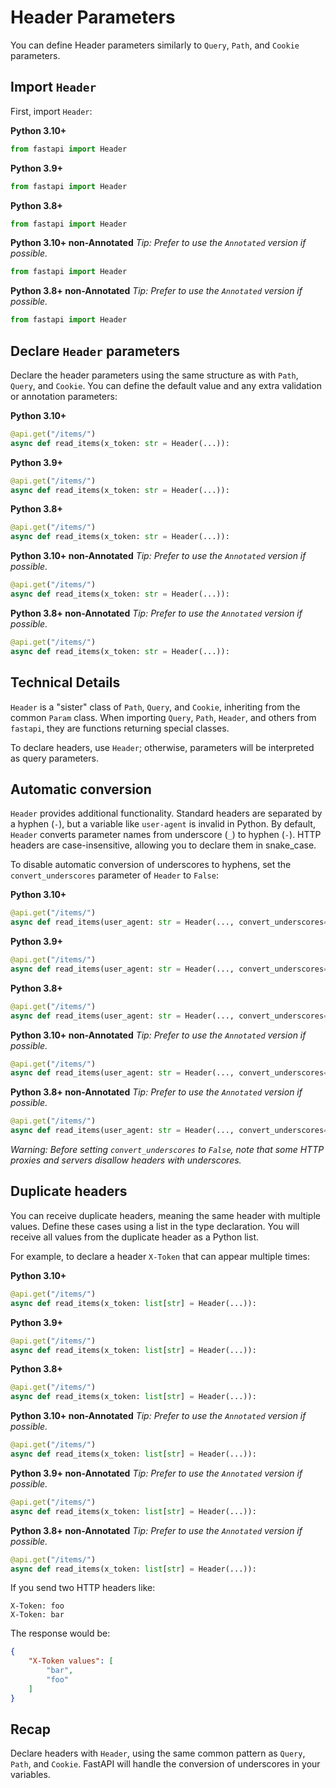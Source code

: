 # Header Parameters

You can define Header parameters similarly to `Query`, `Path`, and `Cookie` parameters.

## Import `Header`

First, import `Header`:

**Python 3.10+**
```Python
from fastapi import Header
```

**Python 3.9+**
```Python
from fastapi import Header
```

**Python 3.8+**
```Python
from fastapi import Header
```

**Python 3.10+ non-Annotated**
*Tip: Prefer to use the `Annotated` version if possible.*

```Python
from fastapi import Header
```

**Python 3.8+ non-Annotated**
*Tip: Prefer to use the `Annotated` version if possible.*

```Python
from fastapi import Header
```

## Declare `Header` parameters

Declare the header parameters using the same structure as with `Path`, `Query`, and `Cookie`. You can define the default value and any extra validation or annotation parameters:

**Python 3.10+**
```Python
@api.get("/items/")
async def read_items(x_token: str = Header(...)):
```

**Python 3.9+**
```Python
@api.get("/items/")
async def read_items(x_token: str = Header(...)):
```

**Python 3.8+**
```Python
@api.get("/items/")
async def read_items(x_token: str = Header(...)):
```

**Python 3.10+ non-Annotated**
*Tip: Prefer to use the `Annotated` version if possible.*

```Python
@api.get("/items/")
async def read_items(x_token: str = Header(...)):
```

**Python 3.8+ non-Annotated**
*Tip: Prefer to use the `Annotated` version if possible.*

```Python
@api.get("/items/")
async def read_items(x_token: str = Header(...)):
```

## Technical Details

`Header` is a "sister" class of `Path`, `Query`, and `Cookie`, inheriting from the common `Param` class. When importing `Query`, `Path`, `Header`, and others from `fastapi`, they are functions returning special classes.

To declare headers, use `Header`; otherwise, parameters will be interpreted as query parameters.

## Automatic conversion

`Header` provides additional functionality. Standard headers are separated by a hyphen (`-`), but a variable like `user-agent` is invalid in Python. By default, `Header` converts parameter names from underscore (`_`) to hyphen (`-`). HTTP headers are case-insensitive, allowing you to declare them in snake_case.

To disable automatic conversion of underscores to hyphens, set the `convert_underscores` parameter of `Header` to `False`:

**Python 3.10+**
```Python
@api.get("/items/")
async def read_items(user_agent: str = Header(..., convert_underscores=False)):
```

**Python 3.9+**
```Python
@api.get("/items/")
async def read_items(user_agent: str = Header(..., convert_underscores=False)):
```

**Python 3.8+**
```Python
@api.get("/items/")
async def read_items(user_agent: str = Header(..., convert_underscores=False)):
```

**Python 3.10+ non-Annotated**
*Tip: Prefer to use the `Annotated` version if possible.*

```Python
@api.get("/items/")
async def read_items(user_agent: str = Header(..., convert_underscores=False)):
```

**Python 3.8+ non-Annotated**
*Tip: Prefer to use the `Annotated` version if possible.*

```Python
@api.get("/items/")
async def read_items(user_agent: str = Header(..., convert_underscores=False)):
```

*Warning: Before setting `convert_underscores` to `False`, note that some HTTP proxies and servers disallow headers with underscores.*

## Duplicate headers

You can receive duplicate headers, meaning the same header with multiple values. Define these cases using a list in the type declaration. You will receive all values from the duplicate header as a Python list.

For example, to declare a header `X-Token` that can appear multiple times:

**Python 3.10+**
```Python
@api.get("/items/")
async def read_items(x_token: list[str] = Header(...)):
```

**Python 3.9+**
```Python
@api.get("/items/")
async def read_items(x_token: list[str] = Header(...)):
```

**Python 3.8+**
```Python
@api.get("/items/")
async def read_items(x_token: list[str] = Header(...)):
```

**Python 3.10+ non-Annotated**
*Tip: Prefer to use the `Annotated` version if possible.*

```Python
@api.get("/items/")
async def read_items(x_token: list[str] = Header(...)):
```

**Python 3.9+ non-Annotated**
*Tip: Prefer to use the `Annotated` version if possible.*

```Python
@api.get("/items/")
async def read_items(x_token: list[str] = Header(...)):
```

**Python 3.8+ non-Annotated**
*Tip: Prefer to use the `Annotated` version if possible.*

```Python
@api.get("/items/")
async def read_items(x_token: list[str] = Header(...)):
```

If you send two HTTP headers like:

```
X-Token: foo
X-Token: bar
```

The response would be:

```JSON
{
    "X-Token values": [
        "bar",
        "foo"
    ]
}
```

## Recap

Declare headers with `Header`, using the same common pattern as `Query`, `Path`, and `Cookie`. FastAPI will handle the conversion of underscores in your variables.